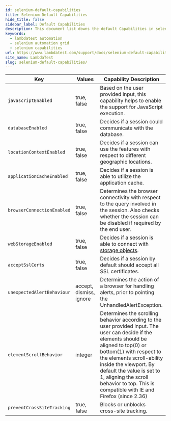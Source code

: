 ```yaml
---
id: selenium-default-capabilities
title: Selenium Default Capabilities
hide_title: false
sidebar_label: Default Capabilities
description: This document list downs the default Capabilities in selenium that are supported in LambdaTest
keywords:
  - lambdatest automation
  - selenium automation grid
  - selenium capabilities
url: https://www.lambdatest.com/support/docs/selenium-default-capabilities/
site_name: LambdaTest
slug: selenium-default-capabilities/
---
```


<script type="application/ld+json"
      dangerouslySetInnerHTML={{ __html: JSON.stringify({
       "@context": "https://schema.org",
        "@type": "BreadcrumbList",
        "itemListElement": [{
          "@type": "ListItem",
          "position": 1,
          "name": "LambdaTest",
          "item": "https://www.lambdatest.com"
        },{
          "@type": "ListItem",
          "position": 2,
          "name": "Selenium Capabilities",
          "item": "https://www.lambdatest.com/support/docs/"
        },{
          "@type": "ListItem",
          "position": 3,
          "name": "Selenium Default Capability",
          "item": "https://www.lambdatest.com/support/docs/selenium-default-capabilities/"
        }]
      })
    }}
></script>

| Key | Values | Capability Description |
|-----|--------|------------------------|
| `javascriptEnabled` | true, false | Based on the user provided input, this capability helps to enable the support for JavaScript execution.|
| `databaseEnabled` | true, false | Decides if a session could communicate with the database. |
| `locationContextEnabled` | true, false | Decides if a session can use the features with respect to different geographic locations.|
| `applicationCacheEnabled` | true, false | Decides if a session is able to utilize the application cache.|
| `browserConnectionEnabled` | true, false | Determines the browser connectivity with respect to the query involved in the session. Also checks whether the session can be disabled if required by the end user. |
| `webStorageEnabled` | true, false | Decides if a session is able to connect with [storage objects](https://www.w3.org/TR/2009/WD-webstorage-20091029/).|
| `acceptSslCerts` | true, false | Decides if a session by default should accept all SSL certificates.|
| `unexpectedAlertBehaviour` | accept, dismiss, ignore | Determines the action of a browser for handling alerts, prior to pointing the UnhandledAlertException. |
| `elementScrollBehavior` | integer | Determines the scrolling behavior according to the user provided input. The user can decide if the elements should be aligned to top(0) or bottom(1) with respect to the elements scroll-ability inside the viewport. By default the value is set to 1, aligning the scroll behavior to top. This is compatible with IE and Firefox (since 2.36) |
| `preventCrossSiteTracking` | true, false | Blocks or unblocks cross-site tracking. |